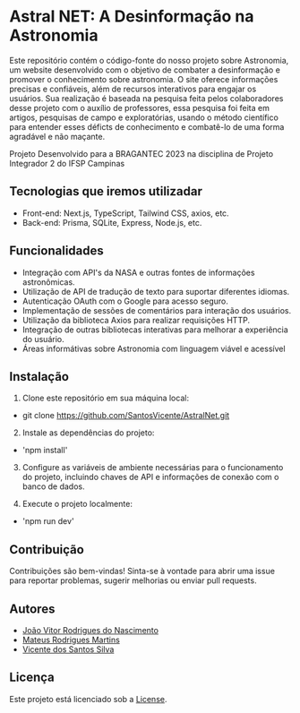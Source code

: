 # Astral NET: A Desinformação na Astronomia 

Este repositório contém o código-fonte do nosso projeto sobre Astronomia, um website desenvolvido com o objetivo de combater a desinformação e promover o conhecimento sobre astronomia. O site oferece informações precisas e confiáveis, além de recursos interativos para engajar os usuários. Sua realização é baseada na pesquisa feita pelos colaboradores desse projeto com o auxílio de professores, essa pesquisa foi feita em artigos, pesquisas de campo e exploratórias, usando o método científico para entender esses déficts de conhecimento e combatê-lo de uma forma agradável e não maçante. 

Projeto Desenvolvido para a BRAGANTEC 2023 na disciplina de Projeto Integrador 2 do IFSP Campinas

## Tecnologias que iremos utilizadar

- Front-end: Next.js, TypeScript, Tailwind CSS, axios, etc.
- Back-end: Prisma, SQLite, Express, Node.js, etc.

## Funcionalidades

- Integração com API's da NASA e outras fontes de informações astronômicas.
- Utilização de API de tradução de texto para suportar diferentes idiomas.
- Autenticação OAuth com o Google para acesso seguro.
- Implementação de sessões de comentários para interação dos usuários.
- Utilização da biblioteca Axios para realizar requisições HTTP.
- Integração de outras bibliotecas interativas para melhorar a experiência do usuário.
- Áreas informátivas sobre Astronomia com linguagem viável e acessível

## Instalação

1. Clone este repositório em sua máquina local:
  - git clone https://github.com/SantosVicente/AstralNet.git

2. Instale as dependências do projeto:
  - 'npm install'

3. Configure as variáveis de ambiente necessárias para o funcionamento do projeto, incluindo chaves de API e informações de conexão com o banco de dados.

4. Execute o projeto localmente:
  - 'npm run dev'
  
## Contribuição

Contribuições são bem-vindas! Sinta-se à vontade para abrir uma issue para reportar problemas, sugerir melhorias ou enviar pull requests.

## Autores

 - <a href="https://github.com/webjotah">João Vitor Rodrigues do Nascimento</a>
 - <a href="">Mateus Rodrigues Martins</a>
 - <a href="https://github.com/SantosVicente">Vicente dos Santos Silva</a>

## Licença

Este projeto está licenciado sob a [License](LICENSE).
